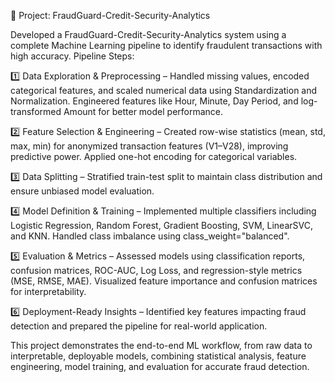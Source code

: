 🚀 Project: FraudGuard-Credit-Security-Analytics

Developed a FraudGuard-Credit-Security-Analytics system using a complete Machine Learning pipeline to identify fraudulent transactions with high accuracy.
Pipeline Steps:

1️⃣ Data Exploration & Preprocessing – Handled missing values, encoded categorical features, and scaled numerical data using Standardization and Normalization. Engineered features like Hour, Minute, Day Period, and log-transformed Amount for better model performance.
 
2️⃣ Feature Selection & Engineering – Created row-wise statistics (mean, std, max, min) for anonymized transaction features (V1–V28), improving predictive power. Applied one-hot encoding for categorical variables.

3️⃣ Data Splitting – Stratified train-test split to maintain class distribution and ensure unbiased model evaluation.

4️⃣ Model Definition & Training – Implemented multiple classifiers including Logistic Regression, Random Forest, Gradient Boosting, SVM, LinearSVC, and KNN. Handled class imbalance using class_weight="balanced".

5️⃣ Evaluation & Metrics – Assessed models using classification reports, confusion matrices, ROC-AUC, Log Loss, and regression-style metrics (MSE, RMSE, MAE). Visualized feature importance and confusion matrices for interpretability.

6️⃣ Deployment-Ready Insights – Identified key features impacting fraud detection and prepared the pipeline for real-world application.

This project demonstrates the end-to-end ML workflow, from raw data to interpretable, deployable models, combining statistical analysis, feature engineering, model training, and evaluation for accurate fraud detection.
